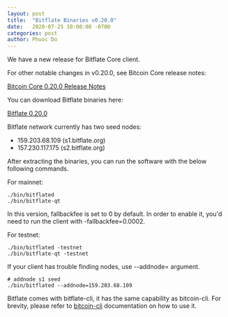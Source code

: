 ```yaml
---
layout: post
title:  "Bitflate Binaries v0.20.0"
date:   2020-07-25 10:00:00 -0700
categories: post
author: Phuoc Do
---
```


We have a new release for Bitflate Core client.

For other notable changes in v0.20.0, see Bitcoin Core release notes:

[Bitcoin Core 0.20.0 Release Notes](https://bitcoin.org/en/release/v0.20.0)

You can download Bitflate binaries here:

[Bitflate 0.20.0](https://github.com/bitflate/bitflate/releases/tag/v0.20.0)

Bitflate network currently has two seed nodes:

- 159.203.68.109 (s1.bitflate.org)
- 157.230.117.175 (s2.bitflate.org)

After extracting the binaries, you can run the software with the below following commands.

For mainnet:

```
./bin/bitflated
./bin/bitflate-qt
```

In this version, fallbackfee is set to 0 by default. In order to enable it, you'd need to run the client with -fallbackfee=0.0002.

For testnet:

```
./bin/bitflated -testnet
./bin/bitflate-qt -testnet
```

If your client has trouble finding nodes, use --addnode= argument.

```
# addnode s1 seed
./bin/bitflated --addnode=159.203.68.109
```

Bitflate comes with bitflate-cli, it has the same capability as bitcoin-cli. For brevity,
please refer to [bitcoin-cli](https://en.bitcoin.it/wiki/Original_Bitcoin_client/API_calls_list) documentation on how to use it.